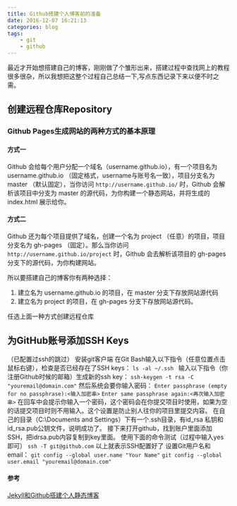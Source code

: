 ```yaml
---
title: Github搭建个人博客前的准备
date: 2016-12-07 16:21:13
categories: blog
tags: 
    - git
    - github
---
```

最近才开始想搭建自己的博客，刚刚做了个雏形出来，搭建过程中查找网上的教程很多很杂，所以我想把这整个过程自己总结一下,写点东西记录下来以便不时之需。
## 创建远程仓库Repository
### Github Pages生成网站的两种方式的基本原理
#### 方式一
Github 会给每个用户分配一个域名（username.github.io），有一个项目名为 username.github.io （固定格式，username与账号名一致），项目分支名为 master （默认固定），当你访问 `http://username.github.io/` 时，Github 会解析该项目中分支为 master 的源代码，为你构建一个静态网站，并将生成的 index.html 展示给你。
#### 方式二
Github 还为每个项目提供了域名，创建一个名为 project （任意）的项目，项目分支名为 gh-pages （固定）。那么当你访问 `http://username.github.io/project` 时，Github 会去解析该项目的 gh-pages 分支下的源代码，为你构建网站。
<!-- more -->
所以要搭建自己的博客你有两种选择：
 1. 建立名为 username.github.io 的项目，在 master 分支下存放网站源代码
 2. 建立名为 project 的项目，在 gh-pages 分支下存放网站源代码。

任选上面一种方式创建远程仓库
## 为GitHub账号添加SSH Keys
（已配置过ssh的跳过）
安装git客户端
在Git Bash输入以下指令（任意位置点击鼠标右键），检查是否已经存在了SSH keys：
`ls -al ~/.ssh `
输入以下指令（你注册Github时候的邮箱）生成新的ssh key：
`ssh-keygen -t rsa -C "youremail@domain.com"`
然后系统会要你输入密码：
`Enter passphrase (empty for no passphrase):<输入加密串>`
`Enter same passphrase again:<再次输入加密串>`
在回车中会提示你输入一个密码，这个密码会在你提交项目时使用，如果为空的话提交项目时则不用输入。这个设置是防止别人往你的项目里提交内容。
在自己的目录（C:\Documents and Settings）下有一个.ssh目录，有id_rsa 私钥和id_rsa.pub公钥文件，说明成功了。
接下来打开github，找到账户里面添加SSH，把idrsa.pub内容复制到key里面。
使用下面的命令测试（过程中输入yes即可）
`ssh -T git@github.com`
以上就表示SSH配置好了
设置Git用户名和email：
`git config --global user.name "Your Name"`
`git config --global user.email "youremail@domain.com"`
#### 参考
[Jekyll和Github搭建个人静态博客](http://pwnny.cn/original/2016/06/26/MakeBlog.html)
